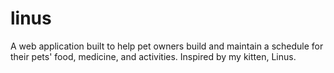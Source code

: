 linus
=====

A web application built to help pet owners build and maintain a schedule for their pets' food, medicine, and activities. Inspired by my kitten, Linus.
